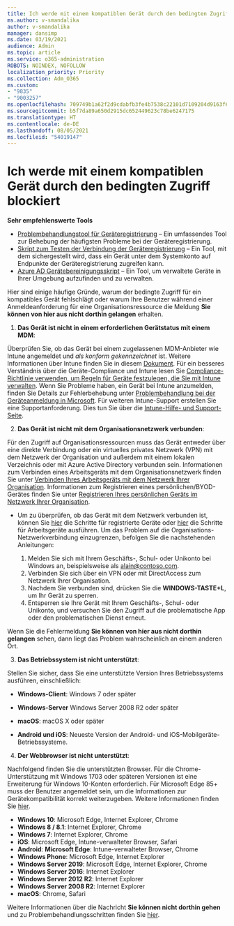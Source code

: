 ```yaml
---
title: Ich werde mit einem kompatiblen Gerät durch den bedingten Zugriff blockiert
ms.author: v-smandalika
author: v-smandalika
manager: dansimp
ms.date: 03/19/2021
audience: Admin
ms.topic: article
ms.service: o365-administration
ROBOTS: NOINDEX, NOFOLLOW
localization_priority: Priority
ms.collection: Adm_O365
ms.custom:
- "9835"
- "9003257"
ms.openlocfilehash: 709749b1a62f2d9cdabfb3fe4b7538c22101d7109204d9163f6059336b817bf8
ms.sourcegitcommit: b5f7da89a650d2915dc652449623c78be6247175
ms.translationtype: HT
ms.contentlocale: de-DE
ms.lasthandoff: 08/05/2021
ms.locfileid: "54019147"
---
```

# <a name="im-getting-blocked-by-conditional-access-with-compliant-device"></a>Ich werde mit einem kompatiblen Gerät durch den bedingten Zugriff blockiert

**Sehr empfehlenswerte Tools**

- [Problembehandlungstool für Geräteregistrierung](https://docs.microsoft.com/samples/azure-samples/dsregtool/dsregtool/) – Ein umfassendes Tool zur Behebung der häufigsten Probleme bei der Geräteregistrierung.
- [Skript zum Testen der Verbindung der Geräteregistrierung](https://docs.microsoft.com/samples/azure-samples/testdeviceregconnectivity/testdeviceregconnectivity/) – Ein Tool, mit dem sichergestellt wird, dass ein Gerät unter dem Systemkonto auf Endpunkte der Geräteregistrierung zugreifen kann.
- [Azure AD Gerätebereinigungsskript](https://github.com/mzmaili/AzureADDeviceCleanup) – Ein Tool, um verwaltete Geräte in Ihrer Umgebung aufzufinden und zu verwalten.

Hier sind einige häufige Gründe, warum der bedingte Zugriff für ein kompatibles Gerät fehlschlägt oder warum Ihre Benutzer während einer Anmeldeanforderung für eine Organisationsressource die Meldung **Sie können von hier aus nicht dorthin gelangen** erhalten.

1. **Das Gerät ist nicht in einem erforderlichen Gerätstatus mit einem MDM**:

Überprüfen Sie, ob das Gerät bei einem zugelassenen MDM-Anbieter wie Intune angemeldet und *als konform gekennzeichnet* ist. Weitere Informationen über Intune finden Sie in diesem [Dokument](https://docs.microsoft.com/mem/intune/enrollment/device-enrollment). Für ein besseres Verständnis über die Geräte-Compliance und Intune lesen Sie [Compliance-Richtlinie verwenden, um Regeln für Geräte festzulegen, die Sie mit Intune verwalten](https://docs.microsoft.com/mem/intune/protect/device-compliance-get-started). Wenn Sie Probleme haben, ein Gerät bei Intune anzumelden, finden Sie Details zur Fehlerbehebung unter [Problembehandlung bei der Geräteanmeldung in Microsoft](https://docs.microsoft.com/troubleshoot/mem/intune/troubleshoot-device-enrollment-in-intune). Für weiteren Intune-Support erstellen Sie eine Supportanforderung. Dies tun Sie über die [Intune-Hilfe- und Support-Seite](https://endpoint.microsoft.com/#blade/Microsoft_Intune_DeviceSettings/SupportMenu/helpSupport).

2. **Das Gerät ist nicht mit dem Organisationsnetzwerk verbunden**:

Für den Zugriff auf Organisationsressourcen muss das Gerät entweder über eine direkte Verbindung oder ein virtuelles privates Netzwerk (VPN) mit dem Netzwerk der Organisation und außerdem mit einem lokalen Verzeichnis oder mit Azure Active Directory verbunden sein. Informationen zum Verbinden eines Arbeitsgeräts mit dem Organisationsnetzwerk finden Sie unter [Verbinden Ihres Arbeitsgeräts mit dem Netzwerk Ihrer Organisation](https://docs.microsoft.com/azure/active-directory/user-help/user-help-join-device-on-network). Informationen zum Registrieren eines persönlichen/BYOD-Gerätes finden Sie unter [Registrieren Ihres persönlichen Geräts im Netzwerk Ihrer Organisation](https://docs.microsoft.com/azure/active-directory/user-help/user-help-register-device-on-network).

- Um zu überprüfen, ob das Gerät mit dem Netzwerk verbunden ist, können Sie [hier](https://docs.microsoft.com/azure/active-directory/user-help/user-help-register-device-on-network#to-verify-that-youre-registered) die Schritte für registrierte Geräte oder [hier](https://docs.microsoft.com/azure/active-directory/user-help/user-help-join-device-on-network#to-make-sure-youre-joined) die Schritte für Arbeitsgeräte ausführen. Um das Problem auf die Organisations-Netzwerkverbindung einzugrenzen, befolgen Sie die nachstehenden Anleitungen:

    1. Melden Sie sich mit Ihrem Geschäfts-, Schul- oder Unikonto bei Windows an, beispielsweise als alain@contoso.com.
    2. Verbinden Sie sich über ein VPN oder mit DirectAccess zum Netzwerk Ihrer Organisation.
    3. Nachdem Sie verbunden sind, drücken Sie die **WINDOWS-TASTE+L**, um Ihr Gerät zu sperren.
    4. Entsperren sie Ihre Gerät mit Ihrem Geschäfts-, Schul- oder Unikonto, und versuchen Sie den Zugriff auf die problematische App oder den problematischen Dienst erneut.

Wenn Sie die Fehlermeldung **Sie können von hier aus nicht dorthin gelangen** sehen, dann liegt das Problem wahrscheinlich an einem anderen Ort.

3. **Das Betriebssystem ist nicht unterstützt**:

Stellen Sie sicher, dass Sie eine unterstützte Version Ihres Betriebssystems ausführen, einschließlich:

- **Windows-Client**: Windows 7 oder später

- **Windows-Server** Windows Server 2008 R2 oder später

- **macOS**: macOS X oder später

- **Android und iOS**: Neueste Version der Android- und iOS-Mobilgeräte-Betriebssysteme.

4. **Der Webbrowser ist nicht unterstützt**:

Nachfolgend finden Sie die unterstützten Browser. Für die Chrome-Unterstützung mit Windows 1703 oder späteren Versionen ist eine Erweiterung für Windows 10-Konten erforderlich. Für Microsoft Edge 85+ muss der Benutzer angemeldet sein, um die Informationen zur Gerätekompatibilität korrekt weiterzugeben. Weitere Informationen finden Sie [hier](https://docs.microsoft.com/azure/active-directory/conditional-access/concept-conditional-access-conditions#chrome-support).

- **Windows 10**: Microsoft Edge, Internet Explorer, Chrome
- **Windows 8 / 8.1**: Internet Explorer, Chrome
- **Windows 7**: Internet Explorer, Chrome
- **iOS**: Microsoft Edge, Intune-verwalteter Browser, Safari
- **Android**: **Microsoft Edge**: Intune-verwalteter Browser, Chrome
- **Windows Phone**: Microsoft Edge, Internet Explorer
- **Windows Server 2019**: Microsoft Edge, Internet Explorer, Chrome
- **Windows Server 2016**: Internet Explorer
- **Windows Server 2012 R2**: Internet Explorer
- **Windows Server 2008 R2**: Internet Explorer
- **macOS**: Chrome, Safari

Weitere Informationen über die Nachricht **Sie können nicht dorthin gehen** und zu Problembehandlungsschritten finden Sie [hier](https://docs.microsoft.com/azure/active-directory/user-help/user-help-device-remediation).
